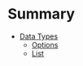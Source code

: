 # Summary

* [Data Types](data-types.md)
   * [Options](data-types/options.md)
   * [List](data-types/list.md)
